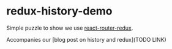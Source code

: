 # redux-history-demo

Simple puzzle to show we use [react-router-redux](https://github.com/reactjs/react-router-redux).

Accompanies our [blog post on history and redux](TODO LINK)
